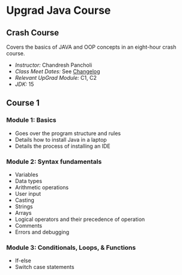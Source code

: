 # Upgrad Java Course

## Crash Course
Covers the basics of JAVA and OOP concepts in an eight-hour crash course.
 - *Instructor:* Chandresh Pancholi
 - *Class Meet Dates:* See [Changelog](CHANGELOG.md)
 - *Relevant UpGrad Module:* C1, C2
 - *JDK:* 15

## Course 1
### Module 1: Basics
  - Goes over the program structure and rules
  - Details how to install Java in a laptop
  - Details the process of installing an IDE

### Module 2: Syntax fundamentals
  - Variables
  - Data types 
  - Arithmetic operations
  - User input
  - Casting
  - Strings
  - Arrays
  - Logical operators and their precedence of operation
  - Comments
  - Errors and debugging 
  
### Module 3: Conditionals, Loops, & Functions
  - If-else
  - Switch case statements